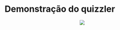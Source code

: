 # Demonstração do quizzler
<div align="center">
    <img src="https://i.ibb.co/bgzfTxd/Design-sem-nome-1.gif"</img> 
</div>
